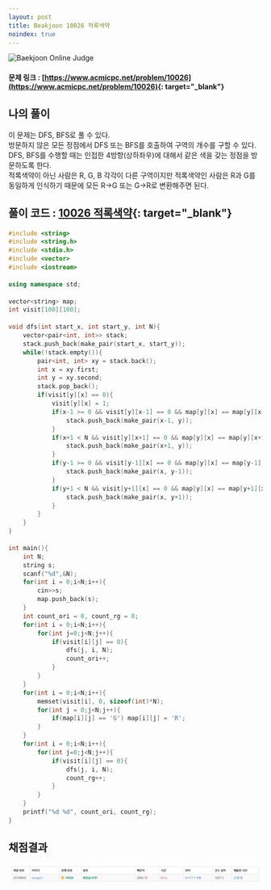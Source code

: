 ```yaml
---
layout: post
title: Beakjoon 10026 적록색약
noindex: true
---
```


![Baekjoon Online Judge](https://onlinejudgeimages.s3-ap-northeast-1.amazonaws.com/images/boj-og-1200.png)

#### 문제 링크 : [https://www.acmicpc.net/problem/10026](https://www.acmicpc.net/problem/10026){: target="_blank"}


## 나의 풀이

이 문제는 DFS, BFS로 풀 수 있다.     
방문하지 않은 모든 정점에서 DFS 또는 BFS를 호출하여 구역의 개수를 구할 수 있다.       
DFS, BFS를 수행할 때는 인접한 4방향(상하좌우)에 대해서 같은 색을 갖는 정점을 방문하도록 한다.     
적록색약이 아닌 사람은 R, G, B 각각이 다른 구역이지만 적록색약인 사람은 R과 G를 동일하게 인식하기 때문에 모든 R->G 또는 G->R로 변환해주면 된다.




## 풀이 코드 : [10026 적록색약](https://github.com/sun-pyo/algorithm/blob/main/Beakjoon/10026%EC%A0%81%EB%A1%9D%EC%83%89%EC%95%BD.cpp){: target="_blank"}

```c++
#include <string>
#include <string.h>
#include <stdio.h>
#include <vector>
#include <iostream>

using namespace std;

vector<string> map;
int visit[100][100];

void dfs(int start_x, int start_y, int N){
    vector<pair<int, int>> stack;
    stack.push_back(make_pair(start_x, start_y));
    while(!stack.empty()){
        pair<int, int> xy = stack.back();
        int x = xy.first;
        int y = xy.second;
        stack.pop_back();
        if(visit[y][x] == 0){
            visit[y][x] = 1;
            if(x-1 >= 0 && visit[y][x-1] == 0 && map[y][x] == map[y][x-1]){
                stack.push_back(make_pair(x-1, y));
            }
            if(x+1 < N && visit[y][x+1] == 0 && map[y][x] == map[y][x+1]){
                stack.push_back(make_pair(x+1, y));
            }    
            if(y-1 >= 0 && visit[y-1][x] == 0 && map[y][x] == map[y-1][x]){
                stack.push_back(make_pair(x, y-1));
            }
            if(y+1 < N && visit[y+1][x] == 0 && map[y][x] == map[y+1][x]){
                stack.push_back(make_pair(x, y+1));
            }   
        }
    }
}

int main(){
    int N;
    string s;
    scanf("%d",&N);
    for(int i = 0;i<N;i++){
        cin>>s;
        map.push_back(s);
    }
    int count_ori = 0, count_rg = 0;
    for(int i = 0;i<N;i++){
        for(int j=0;j<N;j++){
            if(visit[i][j] == 0){
                dfs(j, i, N);
                count_ori++;
            }
        }
    }
    for(int i = 0;i<N;i++){
        memset(visit[i], 0, sizeof(int)*N);
        for(int j = 0;j<N;j++){
            if(map[i][j] == 'G') map[i][j] = 'R';
        }
    }
    for(int i = 0;i<N;i++){
        for(int j=0;j<N;j++){
            if(visit[i][j] == 0){
                dfs(j, i, N);
                count_rg++;
            }
        }
    }
    printf("%d %d", count_ori, count_rg);
}
```





## 채점결과

![49993](\algorithm\img\beakjoon_10026.PNG)